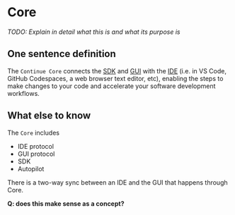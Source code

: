 # Core

*TODO: Explain in detail what this is and what its purpose is*

## One sentence definition

The `Continue Core` connects the [SDK](./sdk.md) and [GUI](./gui.md) with the [IDE](./ide.md) (i.e. in VS Code, GitHub Codespaces, a web browser text editor, etc), enabling the steps to make changes to your code and accelerate your software development workflows.

## What else to know

The `Core` includes

- IDE protocol
- GUI protocol
- SDK
- Autopilot

There is a two-way sync between an IDE and the GUI that happens through Core.

**Q: does this make sense as a concept?**